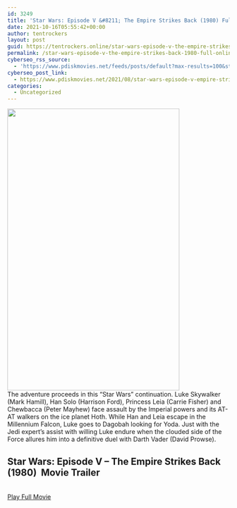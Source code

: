 ```yaml
---
id: 3249
title: 'Star Wars: Episode V &#8211; The Empire Strikes Back (1980) Full online Pdisk movie'
date: 2021-10-16T05:55:42+00:00
author: tentrockers
layout: post
guid: https://tentrockers.online/star-wars-episode-v-the-empire-strikes-back-1980-full-online-pdisk-movie/
permalink: /star-wars-episode-v-the-empire-strikes-back-1980-full-online-pdisk-movie/
cyberseo_rss_source:
  - 'https://www.pdiskmovies.net/feeds/posts/default?max-results=100&start-index=1001'
cyberseo_post_link:
  - https://www.pdiskmovies.net/2021/08/star-wars-episode-v-empire-strikes-back.html
categories:
  - Uncategorized
---
```

<div class="separator">
  <a href="https://1.bp.blogspot.com/-LKQQ7YGKLL0/YRWERXPmf4I/AAAAAAAAAJ8/fCllWFt3pikUXXiFR83XCeM_9YyEnd-HACLcBGAsYHQ/s2048/Star%2BWars%2BEpisode%2BV%2BFull%2Bonline%2BPdisk%2Bmovie.jpg" imageanchor="1"><img loading="lazy" border="0" data-original-height="2048" data-original-width="1249" height="640" src="https://1.bp.blogspot.com/-LKQQ7YGKLL0/YRWERXPmf4I/AAAAAAAAAJ8/fCllWFt3pikUXXiFR83XCeM_9YyEnd-HACLcBGAsYHQ/w390-h640/Star%2BWars%2BEpisode%2BV%2BFull%2Bonline%2BPdisk%2Bmovie.jpg" width="390" /></a>
</div>

<div>
  <span>The adventure proceeds in this &#8220;Star Wars&#8221; continuation. Luke Skywalker (Mark Hamill), Han Solo (Harrison Ford), Princess Leia (Carrie Fisher) and Chewbacca (Peter Mayhew) face assault by the Imperial powers and its AT-AT walkers on the ice planet Hoth. While Han and Leia escape in the Millennium Falcon, Luke goes to Dagobah looking for Yoda. Just with the Jedi expert&#8217;s assist with willing Luke endure when the clouded side of the Force allures him into a definitive duel with Darth Vader (David Prowse).</span>
</div>

<div>
  <h2>
    <span>Star Wars: Episode V &#8211; The Empire Strikes Back (1980)&nbsp; Movie Trailer</span>
  </h2>
</div>

  
<a href="https://kofilink.com/1/bnYyaWk1MDAwa3Y4?dn=1" onclick="window.open('https://kofilink.com/1/bnYyaWk1MDAwa3Y4?dn=1','popup','width=600,height=600'); return false;" target="popup" rel="noopener"><br /> Play Full Movie<br /> </a>